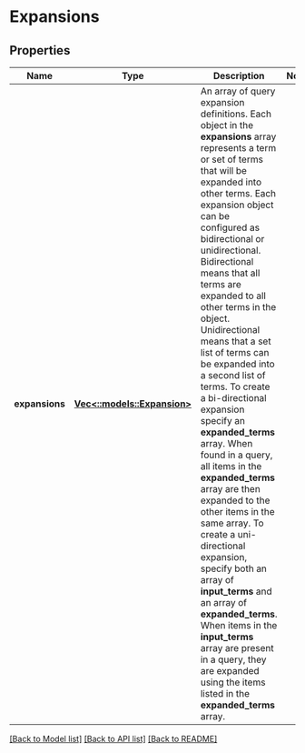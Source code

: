 # Expansions

## Properties
Name | Type | Description | Notes
------------ | ------------- | ------------- | -------------
**expansions** | [**Vec<::models::Expansion>**](Expansion.md) | An array of query expansion definitions.    Each object in the **expansions** array represents a term or set of terms that will be expanded into other terms. Each expansion object can be configured as bidirectional or unidirectional. Bidirectional means that all terms are expanded to all other terms in the object. Unidirectional means that a set list of terms can be expanded into a second list of terms.   To create a bi-directional expansion specify an **expanded_terms** array. When found in a query, all items in the **expanded_terms** array are then expanded to the other items in the same array.   To create a uni-directional expansion, specify both an array of **input_terms** and an array of **expanded_terms**. When items in the **input_terms** array are present in a query, they are expanded using the items listed in the **expanded_terms** array.   | 

[[Back to Model list]](../README.md#documentation-for-models) [[Back to API list]](../README.md#documentation-for-api-endpoints) [[Back to README]](../README.md)


